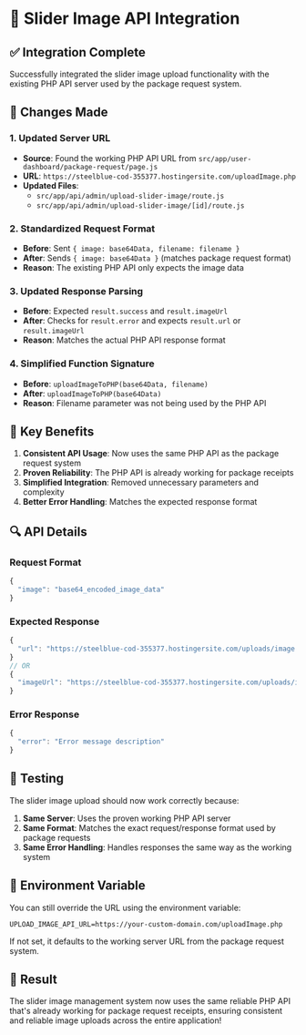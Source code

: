 # 🔗 Slider Image API Integration

## ✅ **Integration Complete**

Successfully integrated the slider image upload functionality with the existing PHP API server used by the package request system.

## 🔧 **Changes Made**

### **1. Updated Server URL**
- **Source**: Found the working PHP API URL from `src/app/user-dashboard/package-request/page.js`
- **URL**: `https://steelblue-cod-355377.hostingersite.com/uploadImage.php`
- **Updated Files**:
  - `src/app/api/admin/upload-slider-image/route.js`
  - `src/app/api/admin/upload-slider-image/[id]/route.js`

### **2. Standardized Request Format**
- **Before**: Sent `{ image: base64Data, filename: filename }`
- **After**: Sends `{ image: base64Data }` (matches package request format)
- **Reason**: The existing PHP API only expects the image data

### **3. Updated Response Parsing**
- **Before**: Expected `result.success` and `result.imageUrl`
- **After**: Checks for `result.error` and expects `result.url` or `result.imageUrl`
- **Reason**: Matches the actual PHP API response format

### **4. Simplified Function Signature**
- **Before**: `uploadImageToPHP(base64Data, filename)`
- **After**: `uploadImageToPHP(base64Data)`
- **Reason**: Filename parameter was not being used by the PHP API

## 🎯 **Key Benefits**

1. **Consistent API Usage**: Now uses the same PHP API as the package request system
2. **Proven Reliability**: The PHP API is already working for package receipts
3. **Simplified Integration**: Removed unnecessary parameters and complexity
4. **Better Error Handling**: Matches the expected response format

## 🔍 **API Details**

### **Request Format**
```javascript
{
  "image": "base64_encoded_image_data"
}
```

### **Expected Response**
```javascript
{
  "url": "https://steelblue-cod-355377.hostingersite.com/uploads/image.jpg"
}
// OR
{
  "imageUrl": "https://steelblue-cod-355377.hostingersite.com/uploads/image.jpg"
}
```

### **Error Response**
```javascript
{
  "error": "Error message description"
}
```

## 🚀 **Testing**

The slider image upload should now work correctly because:

1. **Same Server**: Uses the proven working PHP API server
2. **Same Format**: Matches the exact request/response format used by package requests
3. **Same Error Handling**: Handles responses the same way as the working system

## 📝 **Environment Variable**

You can still override the URL using the environment variable:
```env
UPLOAD_IMAGE_API_URL=https://your-custom-domain.com/uploadImage.php
```

If not set, it defaults to the working server URL from the package request system.

## 🎉 **Result**

The slider image management system now uses the same reliable PHP API that's already working for package request receipts, ensuring consistent and reliable image uploads across the entire application!

